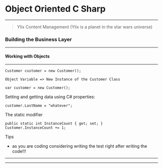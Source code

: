 # Object Oriented C Sharp
---

> Ylix Content Management (Ylix is a planet in the star wars universe)

### Building the Business Layer
---

#### Working with Objects
---

    Customer customer = new Customer();

    Object Variable => New Instance of the Customer Class

    var customer = new Customer();

Setting and getting data using C# properties:

    customer.LastName = "whatever";

The static modifier

    public static int InstanceCount { get; set; }
    Customer.InstanceCount += 1;

Tips

- as you are coding considering writing the test right after writing the code!!!

---

---